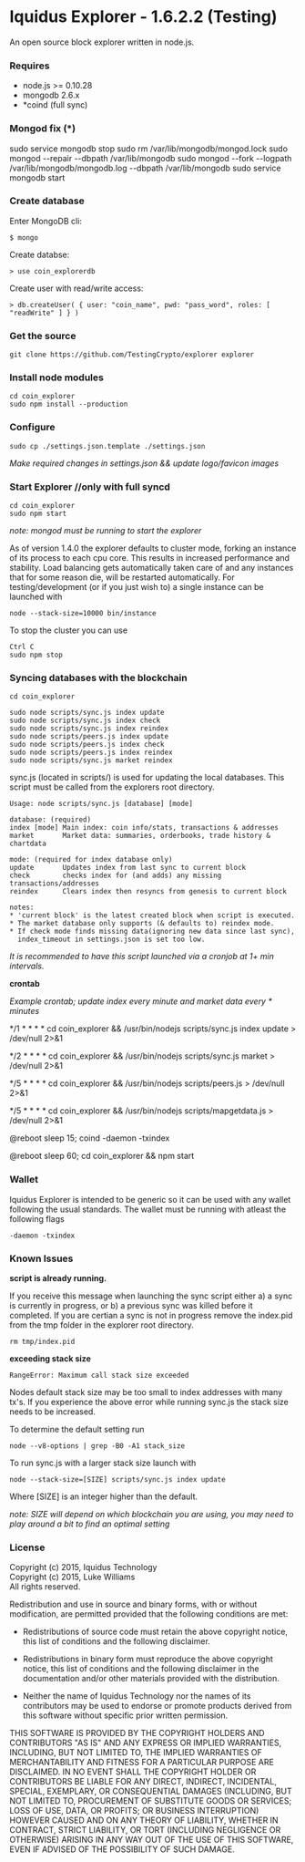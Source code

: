 Iquidus Explorer - 1.6.2.2 (Testing)
================

An open source block explorer written in node.js.

### Requires

*  node.js >= 0.10.28
*  mongodb 2.6.x
*  *coind (full sync)

### Mongod fix (*)
sudo service mongodb stop
sudo rm /var/lib/mongodb/mongod.lock
sudo mongod --repair --dbpath /var/lib/mongodb
sudo mongod --fork --logpath /var/lib/mongodb/mongodb.log --dbpath /var/lib/mongodb 
sudo service mongodb start

### Create database

Enter MongoDB cli:

    $ mongo

Create databse:

    > use coin_explorerdb

Create user with read/write access:

    > db.createUser( { user: "coin_name", pwd: "pass_word", roles: [ "readWrite" ] } )

### Get the source

    git clone https://github.com/TestingCrypto/explorer explorer

### Install node modules

    cd coin_explorer
    sudo npm install --production

### Configure

    sudo cp ./settings.json.template ./settings.json

*Make required changes in settings.json && update logo/favicon images*

### Start Explorer //only with full syncd

    cd coin_explorer
    sudo npm start

*note: mongod must be running to start the explorer*

As of version 1.4.0 the explorer defaults to cluster mode, forking an instance of its process to each cpu core. This results in increased performance and stability. Load balancing gets automatically taken care of and any instances that for some reason die, will be restarted automatically. For testing/development (or if you just wish to) a single instance can be launched with

    node --stack-size=10000 bin/instance

To stop the cluster you can use

    Ctrl C
    sudo npm stop

### Syncing databases with the blockchain

    cd coin_explorer
    
    sudo node scripts/sync.js index update
    sudo node scripts/sync.js index check
    sudo node scripts/sync.js index reindex    
    sudo node scripts/peers.js index update
    sudo node scripts/peers.js index check
    sudo node scripts/peers.js index reindex
    sudo node scripts/sync.js market reindex

sync.js (located in scripts/) is used for updating the local databases. This script must be called from the explorers root directory.

    Usage: node scripts/sync.js [database] [mode]

    database: (required)
    index [mode] Main index: coin info/stats, transactions & addresses
    market       Market data: summaries, orderbooks, trade history & chartdata

    mode: (required for index database only)
    update       Updates index from last sync to current block
    check        checks index for (and adds) any missing transactions/addresses
    reindex      Clears index then resyncs from genesis to current block

    notes:
    * 'current block' is the latest created block when script is executed.
    * The market database only supports (& defaults to) reindex mode.
    * If check mode finds missing data(ignoring new data since last sync),
      index_timeout in settings.json is set too low.


*It is recommended to have this script launched via a cronjob at 1+ min intervals.*

**crontab**


*Example crontab; update index every minute and market data every * minutes*

*/1 * * * * cd coin_explorer && /usr/bin/nodejs scripts/sync.js index update > /dev/null 2>&1

*/2 * * * * cd coin_explorer && /usr/bin/nodejs scripts/sync.js market > /dev/null 2>&1

*/5 * * * * cd coin_explorer && /usr/bin/nodejs scripts/peers.js > /dev/null 2>&1

*/5 * * * * cd coin_explorer && /usr/bin/nodejs scripts/mapgetdata.js > /dev/null 2>&1

@reboot sleep 15; coind -daemon -txindex

@reboot sleep 60; cd coin_explorer && npm start


### Wallet

Iquidus Explorer is intended to be generic so it can be used with any wallet following the usual standards. The wallet must be running with atleast the following flags

    -daemon -txindex

### Known Issues

**script is already running.**

If you receive this message when launching the sync script either a) a sync is currently in progress, or b) a previous sync was killed before it completed. If you are certian a sync is not in progress remove the index.pid from the tmp folder in the explorer root directory.

    rm tmp/index.pid

**exceeding stack size**

    RangeError: Maximum call stack size exceeded

Nodes default stack size may be too small to index addresses with many tx's. If you experience the above error while running sync.js the stack size needs to be increased.

To determine the default setting run

    node --v8-options | grep -B0 -A1 stack_size

To run sync.js with a larger stack size launch with

    node --stack-size=[SIZE] scripts/sync.js index update

Where [SIZE] is an integer higher than the default.

*note: SIZE will depend on which blockchain you are using, you may need to play around a bit to find an optimal setting*

### License

Copyright (c) 2015, Iquidus Technology  
Copyright (c) 2015, Luke Williams  
All rights reserved.

Redistribution and use in source and binary forms, with or without
modification, are permitted provided that the following conditions are met:

* Redistributions of source code must retain the above copyright notice, this
  list of conditions and the following disclaimer.

* Redistributions in binary form must reproduce the above copyright notice,
  this list of conditions and the following disclaimer in the documentation
  and/or other materials provided with the distribution.

* Neither the name of Iquidus Technology nor the names of its
  contributors may be used to endorse or promote products derived from
  this software without specific prior written permission.

THIS SOFTWARE IS PROVIDED BY THE COPYRIGHT HOLDERS AND CONTRIBUTORS "AS IS"
AND ANY EXPRESS OR IMPLIED WARRANTIES, INCLUDING, BUT NOT LIMITED TO, THE
IMPLIED WARRANTIES OF MERCHANTABILITY AND FITNESS FOR A PARTICULAR PURPOSE ARE
DISCLAIMED. IN NO EVENT SHALL THE COPYRIGHT HOLDER OR CONTRIBUTORS BE LIABLE
FOR ANY DIRECT, INDIRECT, INCIDENTAL, SPECIAL, EXEMPLARY, OR CONSEQUENTIAL
DAMAGES (INCLUDING, BUT NOT LIMITED TO, PROCUREMENT OF SUBSTITUTE GOODS OR
SERVICES; LOSS OF USE, DATA, OR PROFITS; OR BUSINESS INTERRUPTION) HOWEVER
CAUSED AND ON ANY THEORY OF LIABILITY, WHETHER IN CONTRACT, STRICT LIABILITY,
OR TORT (INCLUDING NEGLIGENCE OR OTHERWISE) ARISING IN ANY WAY OUT OF THE USE
OF THIS SOFTWARE, EVEN IF ADVISED OF THE POSSIBILITY OF SUCH DAMAGE.
